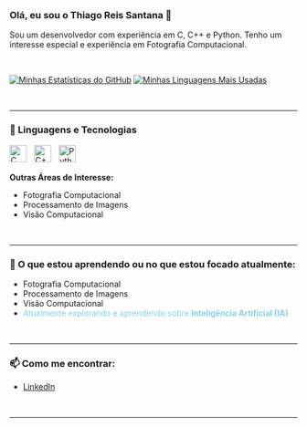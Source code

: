 <br/>

### Olá, eu sou o Thiago Reis Santana 👋

Sou um desenvolvedor com experiência em C, C++ e Python. Tenho um interesse especial e experiência em Fotografia Computacional.

<br/>

[![Minhas Estatísticas do GitHub](https://github-readme-stats.vercel.app/api?username=ThiagoReis1&show_icons=true&theme=radical&rank_icon=github&hide_border=true)](https://github.com/anuraghazra/github-readme-stats)
[![Minhas Linguagens Mais Usadas](https://github-readme-stats.vercel.app/api/top-langs/?username=ThiagoReis1&layout=compact&theme=radical&hide_border=true)](https://github.com/anuraghazra/github-readme-stats)

<br/>

---

### 🚀 Linguagens e Tecnologias


<img
    align="left"
    alt="C"
    title="C"
    width="30px"
    style="padding-right: 10px;"
    src="https://cdn.jsdelivr.net/gh/devicons/devicon@latest/icons/c/c-original.svg"
/>
<img
    align="left"
    alt="C++"
    title="C++"
    width="30px"
    style="padding-right: 10px;"
    src="https://cdn.jsdelivr.net/gh/devicons/devicon@latest/icons/cplusplus/cplusplus-original.svg"
/>
<img
    align="left"
    alt="Python"
    title="Python"
    width="30px"
    style="padding-right: 10px;"
    src="https://cdn.jsdelivr.net/gh/devicons/devicon@latest/icons/python/python-original.svg"
/>


<br/>
<br/>

**Outras Áreas de Interesse:**
- Fotografia Computacional
- Processamento de Imagens
- Visão Computacional

<br/>

---

### 🌱 O que estou aprendendo ou no que estou focado atualmente:

- Fotografia Computacional
- Processamento de Imagens
- Visão Computacional
- <span style="color:#87CEEB;"> Atualmente explorando e aprendendo sobre **Inteligência Artificial (IA)**</span>

<br/>

---

### 📫 Como me encontrar:


- [LinkedIn](https://www.linkedin.com/in/thiago-reis-santana/)


<br/>

---
